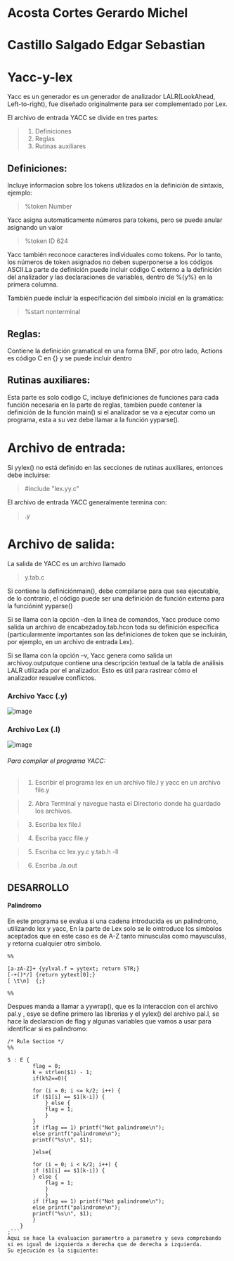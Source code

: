 # Acosta Cortes Gerardo Michel
# Castillo Salgado Edgar Sebastian

# Yacc-y-lex
Yacc es un generador es un generador de analizador LALR(LookAhead, Left-to-right), fue diseñado originalmente para ser complementado por Lex.

El archivo de entrada YACC se divide en tres partes:
>1. Definiciones
>2. Reglas
>3. Rutinas auxiliares

## Definiciones:
Incluye informacion sobre los tokens utilizados en la definición de sintaxis, ejemplo:
>%token Number

Yacc asigna automaticamente números para tokens, pero se puede anular asignando un valor
>%token ID 624

Yacc también reconoce caracteres individuales como tokens. Por lo tanto, los números de token asignados no deben superponerse a los códigos ASCII.La parte de definición puede incluir código C externo a la definición del analizador y las declaraciones de variables, dentro de %{y%} en la primera columna.

También puede incluir la especificación del símbolo inicial en la gramática:
>%start nonterminal

## Reglas:
Contiene la definición gramatical en una forma BNF, por otro lado, Actions es código C en {} y se puede incluir dentro

## Rutinas auxiliares:
Esta parte es solo codigo C, incluye definiciones de funciones para cada función necesaria en la parte de reglas, tambien puede contener la definición de la función main() si el analizador se va a ejecutar como un programa, esta a su vez debe llamar a la función yyparse().

# Archivo de entrada:
Si yylex() no está definido en las secciones de rutinas auxiliares, entonces debe incluirse:
>#include "lex.yy.c"  

El archivo de entrada YACC generalmente termina con:
>.y 

# Archivo de salida:
La salida de YACC es un archivo llamado
>y.tab.c

Si contiene la definiciónmain(), debe compilarse para que sea ejecutable, de lo contrario, el código puede ser una definición de función externa para la funciónint yyparse() 
 
Si se llama con la opción –den la línea de comandos, Yacc produce como salida un archivo de encabezadoy.tab.hcon toda su definición específica (particularmente importantes son las definiciones de token que se incluirán, por ejemplo, en un archivo de entrada Lex).
 
Si se llama con la opción –v, Yacc genera como salida un archivoy.outputque contiene una descripción textual de la tabla de análisis LALR utilizada por el analizador. Esto es útil para rastrear cómo el analizador resuelve conflictos.

### Archivo Yacc (.y)
![image](https://user-images.githubusercontent.com/107780688/204977163-3a278c4e-73a4-42a7-a797-564ee916f442.png)

### Archivo Lex (.l)
![image](https://user-images.githubusercontent.com/107780688/204977384-b2a07bf8-86b6-415c-b1d2-950d77db3fea.png)

###### Para compilar el programa YACC: 
 
>1. Escribir el programa lex en un archivo file.l y yacc en un archivo file.y

>2. Abra Terminal y navegue hasta el Directorio donde ha guardado los archivos.

>3. Escriba lex file.l

>4. Escriba yacc file.y

>5. Escriba cc lex.yy.c y.tab.h -ll

>6. Escriba ./a.out
## DESARROLLO
#### Palindromo
En este programa se evalua si una cadena introducida es un palindromo, utilizando lex y yacc, En la parte de Lex solo se le ointroduce los simbolos aceptados que en este caso es de A-Z tanto minusculas como mayusculas, y retorna cualquier otro simbolo.

```
%%

[a-zA-Z]+ {yylval.f = yytext; return STR;}
[-+()*/] {return yytext[0];}
[ \t\n]	 {;}

%%
```
Despues manda a llamar a yywrap(), que es la interaccion con el archivo pal.y , esye se define primero las librerias y el yylex() del archivo pal.l, se hace la declaracion de flag y algunas variables que vamos a usar para identificar si es palindromo:
```
/* Rule Section */
%%

S : E {
		flag = 0;
		k = strlen($1) - 1;
		if(k%2==0){
		
		for (i = 0; i <= k/2; i++) {
		if ($1[i] == $1[k-i]) {
			} else {
			flag = 1;
			}
		}
		if (flag == 1) printf("Not palindrome\n");
		else printf("palindrome\n");
		printf("%s\n", $1);
		
		}else{
		
		for (i = 0; i < k/2; i++) {
		if ($1[i] == $1[k-i]) {
		} else {
			flag = 1;
			}
			}
		if (flag == 1) printf("Not palindrome\n");
		else printf("palindrome\n");
		printf("%s\n", $1);	
		}
	}
;```
Aqui se hace la evaluacion paramertro a parametro y seva comprobando si es igual de izquierda a derecha que de derecha a izquierda.
Su ejecución es la siguiente:


